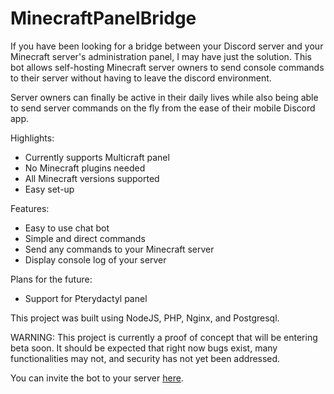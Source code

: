 # MinecraftPanelBridge

If you have been looking for a bridge between your Discord server and your Minecraft server's administration panel, I may have just the solution. This bot allows self-hosting Minecraft server owners to send console commands to their server without having to leave the discord environment. 

Server owners can finally be active in their daily lives while also being able to send server commands on the fly from the ease of their mobile Discord app.

Highlights:

- Currently supports Multicraft panel
- No Minecraft plugins needed
- All Minecraft versions supported
- Easy set-up

Features:

- Easy to use chat bot
- Simple and direct commands
- Send any commands to your Minecraft server
- Display console log of your server

Plans for the future:

- Support for Pterydactyl panel

This project was built using NodeJS, PHP, Nginx, and Postgresql.

WARNING: This project is currently a proof of concept that will be entering beta soon. It should be expected that right now bugs exist, many functionalities may not, and security has not yet been addressed.

You can invite the bot to your server [here](https://discord.com/api/oauth2/authorize?client_id=732671203151708180&permissions=268565552&scope=bot).
